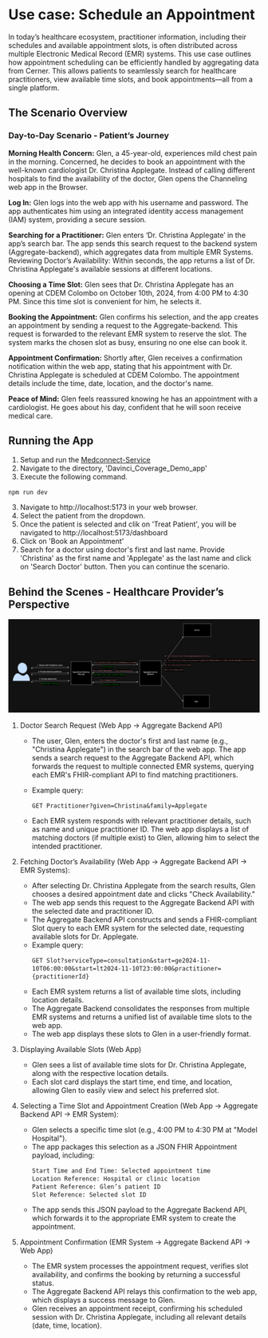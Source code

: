 # Use case: Schedule an Appointment

In today’s healthcare ecosystem, practitioner information, including their schedules and available appointment slots, is often distributed across multiple Electronic Medical Record (EMR) systems. This use case outlines how appointment scheduling can be efficiently handled by aggregating data from Cerner. This allows patients to seamlessly search for healthcare practitioners, view available time slots, and book appointments—all from a single platform.

## The Scenario Overview
### Day-to-Day Scenario - Patient’s Journey

**Morning Health Concern:** 
Glen, a 45-year-old, experiences mild chest pain in the morning. Concerned, he decides to book an appointment with the well-known cardiologist Dr. Christina Applegate. Instead of calling different hospitals to find the availability of the doctor, Glen opens the Channeling web app in the Browser. 

**Log In:** 
Glen logs into the web app with his username and password. The app authenticates him using an integrated identity access management (IAM) system, providing a secure session.

**Searching for a Practitioner:** 
Glen enters ‘Dr. Christina Applegate’ in the app’s search bar. The app sends this search request to the backend system (Aggregate-backend), which aggregates data from multiple EMR Systems.
Reviewing Doctor’s Availability: Within seconds, the app returns a list of Dr. Christina Applegate's available sessions at different locations. 

**Choosing a Time Slot:** 
Glen sees that Dr. Christina Applegate has an opening at CDEM Colombo on October 10th, 2024, from 4:00 PM to 4:30 PM. Since this time slot is convenient for him, he selects it.

**Booking the Appointment:** 
Glen confirms his selection, and the app creates an appointment by sending a request to the Aggregate-backend. This request is forwarded to the relevant EMR system to reserve the slot. The system marks the chosen slot as busy, ensuring no one else can book it.

**Appointment Confirmation:** 
Shortly after, Glen receives a confirmation notification within the web app, stating that his appointment with Dr. Christina Applegate is scheduled at CDEM Colombo. The appointment details include the time, date, location, and the doctor's name.

**Peace of Mind:**
Glen feels reassured knowing he has an appointment with a cardiologist. He goes about his day, confident that he will soon receive medical care.

## Running the App
1. Setup and run the [Medconnect-Service](../usecase-schedule-appointment/src/medconnect-service/Readme.md)
1. Navigate to the directory, 'Davinci_Coverage_Demo_app'
2. Execute the following command. 
```
npm run dev
```
3. Navigate to http://localhost:5173 in your web browser. 
4. Select the patient from the dropdown. 
5. Once the patient is selected and clik on 'Treat Patient', you will be navigated to http://localhost:5173/dashboard
6. Click on 'Book an Appointment'
7. Search for a doctor using doctor's first and last name. Provide 'Christina' as the first name and 'Applegate' as the last name and click on 'Search Doctor' button. Then you can continue the scenario. 



## Behind the Scenes - Healthcare Provider’s Perspective

![Appointment Booking Scenario](resources/img/appointment-booking.png)

1. Doctor Search Request (Web App → Aggregate Backend API)

    - The user, Glen, enters the doctor's first and last name (e.g., "Christina Applegate") in the search bar of the web app.
    The app sends a search request to the Aggregate Backend API, which forwards the request to multiple connected EMR systems, querying each EMR's FHIR-compliant API to find matching practitioners.

   -  Example query:
        ``` 
        GET Practitioner?given=Christina&family=Applegate
        ```
    - Each EMR system responds with relevant practitioner details, such as name and unique practitioner ID.
    The web app displays a list of matching doctors (if multiple exist) to Glen, allowing him to select the intended practitioner.

2. Fetching Doctor’s Availability (Web App → Aggregate Backend API → EMR Systems):

    - After selecting Dr. Christina Applegate from the search results, Glen chooses a desired appointment date and clicks "Check Availability."
    - The web app sends this request to the Aggregate Backend API with the selected date and practitioner ID.
    - The Aggregate Backend API constructs and sends a FHIR-compliant Slot query to each EMR system for the selected date, requesting available slots for Dr. Applegate.
    - Example query: 
        ```
        GET Slot?serviceType=consultation&start=ge2024-11-10T06:00:00&start=lt2024-11-10T23:00:00&practitioner={practitionerId}
        ```
    - Each EMR system returns a list of available time slots, including location details.
    - The Aggregate Backend consolidates the responses from multiple EMR systems and returns a unified list of available time slots to the web app.
    - The web app displays these slots to Glen in a user-friendly format.

3. Displaying Available Slots (Web App)

    - Glen sees a list of available time slots for Dr. Christina Applegate, along with the respective location details.
    - Each slot card displays the start time, end time, and location, allowing Glen to easily view and select his preferred slot.

4. Selecting a Time Slot and Appointment Creation (Web App → Aggregate Backend API → EMR System):
    - Glen selects a specific time slot (e.g., 4:00 PM to 4:30 PM at "Model Hospital").
    - The app packages this selection as a JSON FHIR Appointment payload, including:
        ```
        Start Time and End Time: Selected appointment time
        Location Reference: Hospital or clinic location
        Patient Reference: Glen’s patient ID
        Slot Reference: Selected slot ID
        ```
    - The app sends this JSON payload to the Aggregate Backend API, which forwards it to the appropriate EMR system to create the appointment.

5. Appointment Confirmation (EMR System → Aggregate Backend API → Web App)
    - The EMR system processes the appointment request, verifies slot availability, and confirms the booking by returning a successful status.
    - The Aggregate Backend API relays this confirmation to the web app, which displays a success message to Glen.
    - Glen receives an appointment receipt, confirming his scheduled session with Dr. Christina Applegate, including all relevant details (date, time, location).
